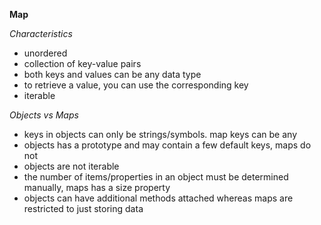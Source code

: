 **Map**

_Characteristics_

- unordered
- collection of key-value pairs
- both keys and values can be any data type
- to retrieve a value, you can use the corresponding key
- iterable

_Objects vs Maps_

- keys in objects can only be strings/symbols. map keys can be any
- objects has a prototype and may contain a few default keys, maps do not
- objects are not iterable
- the number of items/properties in an object must be determined manually, maps has a size property
- objects can have additional methods attached whereas maps are restricted to just storing data

